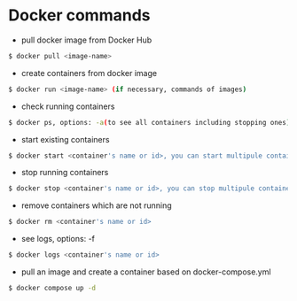 # Docker commands
- pull docker image from Docker Hub
```bash
$ docker pull <image-name>
```
- create containers from docker image
```bash
$ docker run <image-name> (if necessary, commands of images)
```
- check running containers
```bash
$ docker ps, options: -a(to see all containers including stopping ones)
```
- start existing containers
```bash
$ docker start <container's name or id>, you can start multipule containers
```
- stop running containers
```bash
$ docker stop <container's name or id>, you can stop multipule containers
```
- remove containers which are not running
```bash
$ docker rm <container's name or id>
```
- see logs, options: -f 
```bash
$ docker logs <container's name or id>
```
- pull an image and create a container based on docker-compose.yml
```bash
$ docker compose up -d
```

